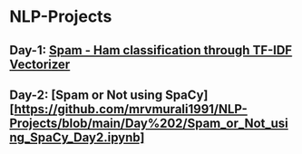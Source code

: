 # NLP-Projects
## Day-1:  [Spam - Ham classification through TF-IDF Vectorizer](https://github.com/mrvmurali1991/NLP-Projects/blob/main/Day%201/Spam%20-%20Ham%20classification.ipynb)
## Day-2: [Spam or Not using  **SpaCy**][https://github.com/mrvmurali1991/NLP-Projects/blob/main/Day%202/Spam_or_Not_using_SpaCy_Day2.ipynb]
